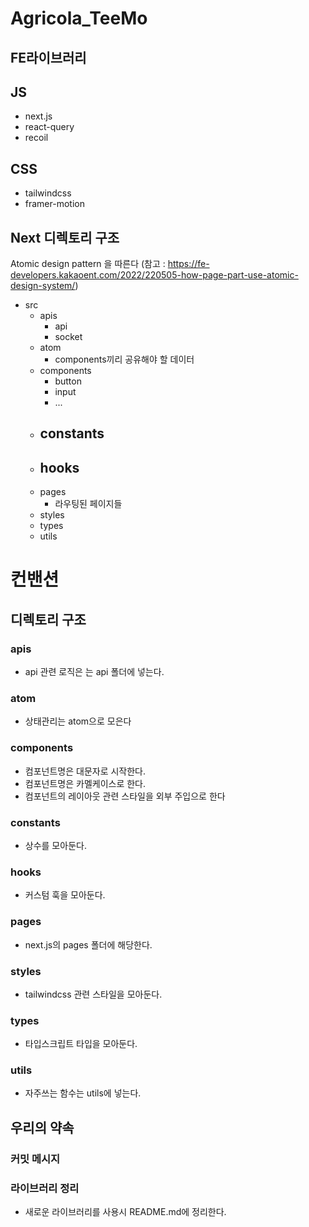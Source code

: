# Agricola_TeeMo

## FE라이브러리

## JS
- next.js
- react-query
- recoil

## CSS
- tailwindcss
- framer-motion



## Next 디렉토리 구조

Atomic design pattern 을 따른다
(참고 : https://fe-developers.kakaoent.com/2022/220505-how-page-part-use-atomic-design-system/)

- src
  - apis
    - api
    - socket
  - atom
    - components끼리 공유해야 할 데이터
  - components
    - button
    - input
    - ...
  - constants
    - 
  - hooks
    - 
  - pages
    - 라우팅된 페이지들
  - styles
  - types
  - utils



# 컨밴션

## 디렉토리 구조

### apis

- api 관련 로직은 는 api 폴더에 넣는다.

### atom

- 상태관리는 atom으로 모은다 

### components
- 컴포넌트명은 대문자로 시작한다.
- 컴포넌트명은 카멜케이스로 한다.
- 컴포넌트의 레이아웃 관련 스타일을 외부 주입으로 한다 

### constants

- 상수를 모아둔다.

### hooks

- 커스텀 훅을 모아둔다.

### pages

- next.js의 pages 폴더에 해당한다.

### styles

- tailwindcss 관련 스타일을 모아둔다.

### types

- 타입스크립트 타입을 모아둔다.

### utils

- 자주쓰는 함수는 utils에 넣는다.


## 우리의 약속

### 커밋 메시지

### 라이브러리 정리

- 새로운 라이브러리를 사용시 README.md에 정리한다.